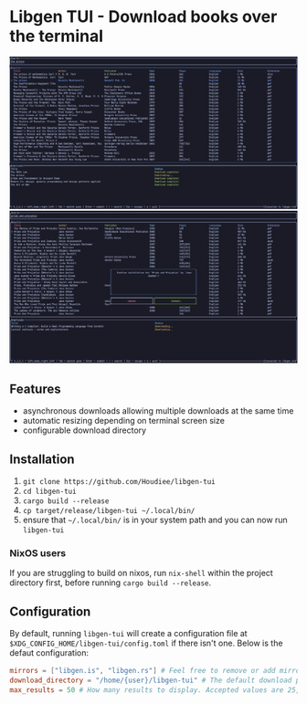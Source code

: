 # Libgen TUI - Download books over the terminal
![](./assets/showcase.png)
![](./assets/showcase1.png)

## Features
- asynchronous downloads allowing multiple downloads at the same time
- automatic resizing depending on terminal screen size
- configurable download directory

## Installation
1. `git clone https://github.com/Houdiee/libgen-tui`
2. `cd libgen-tui`
3. `cargo build --release`
4. `cp target/release/libgen-tui ~/.local/bin/`
5. ensure that `~/.local/bin/` is in your system path and you can now run `libgen-tui`

### NixOS users
If you are struggling to build on nixos, run `nix-shell` within the project directory first, before running `cargo build --release`.

## Configuration
By default, running `libgen-tui` will create a configuration file at `$XDG_CONFIG_HOME/libgen-tui/config.toml` if there isn't one. Below is the defaut configuration:
```toml
mirrors = ["libgen.is", "libgen.rs"] # Feel free to remove or add mirrors if searching isn't working properly
download_directory = "/home/{user}/libgen-tui" # The default download path, where all books will be downloaded to 
max_results = 50 # How many results to display. Accepted values are 25, 50 or 100
```
